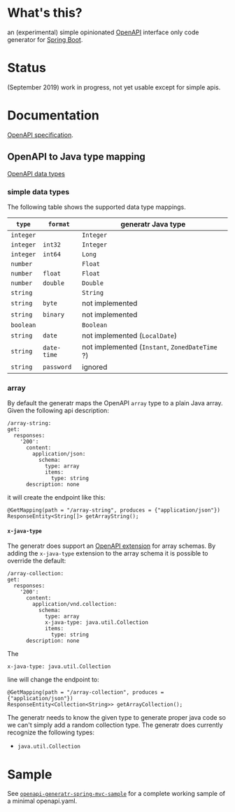 # What's this?

an (experimental) simple opinionated [OpenAPI][openapi] interface only code generator for [Spring Boot][springboot]. 

# Status

(September 2019) work in progress, not yet usable except for simple apis.  


# Documentation

[OpenAPI specification][openapi-spec].

## OpenAPI to Java type mapping

[OpenAPI data types][openapi-spec-types]

### simple data types

The following table shows the supported data type mappings.

`type`    | `format`    | generatr Java type  
------    | --------    | ------------------  
`integer` |             | `Integer`          
`integer` | `int32`     | `Integer`          
`integer` | `int64`     | `Long`             
`number`  |             | `Float`
`number`  | `float`     | `Float`
`number`  | `double`    | `Double`
`string`  |             | `String`
`string`  | `byte`      | not implemented
`string`  | `binary`    | not implemented
`boolean` |             | `Boolean`
`string`  | `date`      | not implemented (`LocalDate`)  
`string`  | `date-time` | not implemented (`Instant`, `ZonedDateTime` ?)
`string`  | `password`  | ignored


### array

By default the generatr maps the OpenAPI `array` type to a plain Java array. Given the following api
description: 

    /array-string:
    get:
      responses:
        '200':
          content:
            application/json:
              schema:
                type: array
                items:
                  type: string
          description: none

it will create the endpoint like this:

    @GetMapping(path = "/array-string", produces = {"application/json"})
    ResponseEntity<String[]> getArrayString();

#### `x-java-type`

The generatr does support an [OpenAPI extension][openapi-spec-exts] for array schemas. By adding the
 `x-java-type` extension to the array schema it is possible to override the default:

    /array-collection:
    get:
      responses:
        '200':
          content:
            application/vnd.collection:
              schema:
                type: array
                x-java-type: java.util.Collection
                items:
                  type: string
          description: none

The

    x-java-type: java.util.Collection
    
line will change the endpoint to:

    @GetMapping(path = "/array-collection", produces = {"application/json"})
    ResponseEntity<Collection<String>> getArrayCollection();


The generatr needs to know the given type to generate proper java code so we can't simply add a random
 collection type. The generatr does currently recognize the following types:

- `java.util.Collection` 


# Sample

See [`openapi-generatr-spring-mvc-sample`][generatr-sample] for a complete working sample of a minimal
 openapi.yaml.



[openapi]: https://www.openapis.org/
[openapi-spec]: https://github.com/OAI/OpenAPI-Specification
[openapi-spec-types]: https://github.com/OAI/OpenAPI-Specification/blob/master/versions/3.0.2.md#dataTypes
[openapi-spec-exts]: https://github.com/OAI/OpenAPI-Specification/blob/master/versions/3.0.2.md#specificationExtensions

[springboot]: https://spring.io/projects/spring-boot

[generatr-sample]: https://github.com/hauner/openapi-generatr-spring-mvc-sample

